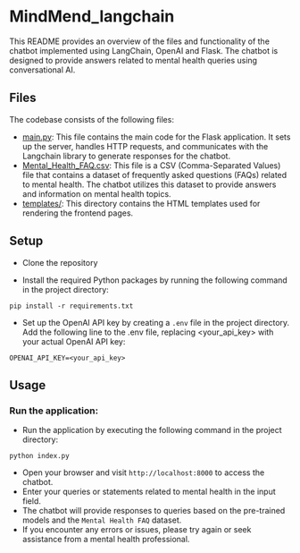# MindMend_langchain


This README provides an overview of the files and functionality of the chatbot implemented using LangChain, OpenAI and Flask. The chatbot is designed to provide answers related to mental health queries using conversational AI.

## Files
The codebase consists of the following files:

- [main.py](): This file contains the main code for the Flask application. It sets up the server, handles HTTP requests, and communicates with the Langchain library to generate responses for the chatbot.
- [Mental_Health_FAQ.csv](): This file is a CSV (Comma-Separated Values) file that contains a dataset of frequently asked questions (FAQs) related to mental health. The chatbot utilizes this dataset to provide answers and information on mental health topics.
- [templates/](): This directory contains the HTML templates used for rendering the frontend pages.

## Setup
- Clone the repository

- Install the required Python packages by running the following command in the project directory:
```
pip install -r requirements.txt
```
- Set up the OpenAI API key by creating a `.env` file in the project directory. Add the following line to the .env file, replacing <your_api_key> with your actual OpenAI API key:
~~~
OPENAI_API_KEY=<your_api_key>
~~~

## Usage
### Run the application:
- Run the application by executing the following command in the project directory:
```
python index.py
```
- Open your browser and visit `http://localhost:8000` to access the chatbot.
- Enter your queries or statements related to mental health in the input field.
- The chatbot will provide responses to queries based on the pre-trained models and the `Mental Health FAQ` dataset.
- If you encounter any errors or issues, please try again or seek assistance from a mental health professional.
